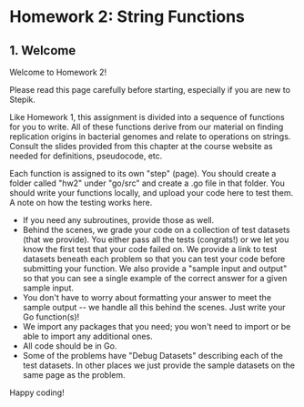 # Homework 2: String Functions

## 1. Welcome

Welcome to Homework 2!

Please read this page carefully before starting, especially if you are new to Stepik.

Like Homework 1, this assignment is divided into a sequence of functions for you to write.  All of these functions derive from our material on finding replication origins in bacterial genomes and relate to operations on strings.  Consult the slides provided from this chapter at the course website as needed for definitions, pseudocode, etc.

Each function is assigned to its own "step" (page).  You should create a folder called "hw2" under "go/src" and create a .go file in that folder.  You should write your functions locally, and upload your code here to test them.  A note on how the testing works here.

+ If you need any subroutines, provide those as well.
+ Behind the scenes, we grade your code on a collection of test datasets (that we provide).  You either pass all the tests (congrats!) or we let you know the first test that your code failed on.  We provide a link to test datasets beneath each problem so that you can test your code before submitting your function.  We also provide a "sample input and output" so that you can see a single example of the correct answer for a given sample input.
+ You don't have to worry about formatting your answer to meet the sample output -- we handle all this behind the scenes.  Just write your Go function(s)!
+ We import any packages that you need; you won't need to import or be able to import any additional ones.
+ All code should be in Go.
+ Some of the problems have "Debug Datasets" describing each of the test datasets.  In other places we just provide the sample datasets on the same page as the problem.

Happy coding!



